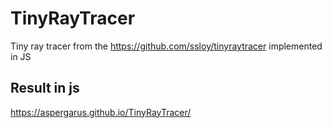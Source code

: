 # TinyRayTracer
Tiny ray tracer from the https://github.com/ssloy/tinyraytracer implemented in JS

## Result in js

https://aspergarus.github.io/TinyRayTracer/
